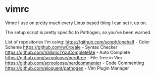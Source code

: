 # vimrc
Vimrc I use on pretty much every Linux based thing I can set it up on.

The setup script is pretty specific to Pathogen, so you've been warned.

List of repositories I'm using:
   https://github.com/sonph/onehalf                       - Color Scheme
   https://github.com/w0rp/ale                            - Syntax Checker
   https://github.com/Valloric/YouCompleteMe              - Auto Complete
   https://github.com/scrooloose/nerdtree                 - File Tree in Vim
   https://github.com/scrooloose/nerdcommenter            - Code Commenting
   https://github.com/eloquent/pathogen                   - Vim Plugin Manager
